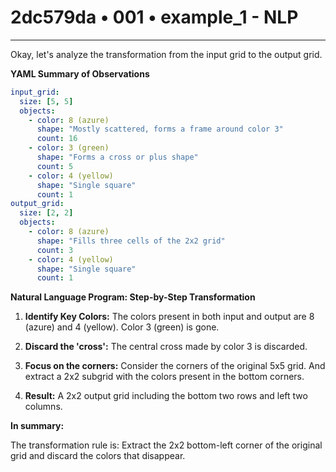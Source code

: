 # 2dc579da • 001 • example_1 - NLP

---
Okay, let's analyze the transformation from the input grid to the output grid.

**YAML Summary of Observations**

```yaml
input_grid:
  size: [5, 5]
  objects:
    - color: 8 (azure)
      shape: "Mostly scattered, forms a frame around color 3"
      count: 16
    - color: 3 (green)
      shape: "Forms a cross or plus shape"
      count: 5
    - color: 4 (yellow)
      shape: "Single square"
      count: 1
output_grid:
  size: [2, 2]
  objects:
    - color: 8 (azure)
      shape: "Fills three cells of the 2x2 grid"
      count: 3
    - color: 4 (yellow)
      shape: "Single square"
      count: 1
```

**Natural Language Program: Step-by-Step Transformation**

1.  **Identify Key Colors:** The colors present in both input and output are 8 (azure) and 4 (yellow). Color 3 (green) is gone.

2. **Discard the 'cross':** The central cross made by color 3 is discarded.

3.  **Focus on the corners:** Consider the corners of the original 5x5 grid. And extract a 2x2 subgrid with the colors present in the bottom corners.

4. **Result:** A 2x2 output grid including the bottom two rows and left two columns.

**In summary:**

The transformation rule is: Extract the 2x2 bottom-left corner of the original grid and discard the colors that disappear.

